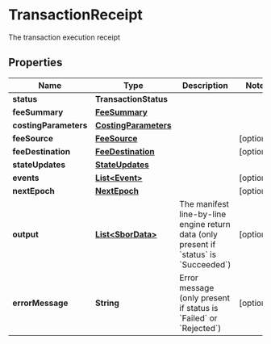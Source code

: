 

# TransactionReceipt

The transaction execution receipt

## Properties

| Name | Type | Description | Notes |
|------------ | ------------- | ------------- | -------------|
|**status** | **TransactionStatus** |  |  |
|**feeSummary** | [**FeeSummary**](FeeSummary.md) |  |  |
|**costingParameters** | [**CostingParameters**](CostingParameters.md) |  |  |
|**feeSource** | [**FeeSource**](FeeSource.md) |  |  [optional] |
|**feeDestination** | [**FeeDestination**](FeeDestination.md) |  |  [optional] |
|**stateUpdates** | [**StateUpdates**](StateUpdates.md) |  |  |
|**events** | [**List&lt;Event&gt;**](Event.md) |  |  [optional] |
|**nextEpoch** | [**NextEpoch**](NextEpoch.md) |  |  [optional] |
|**output** | [**List&lt;SborData&gt;**](SborData.md) | The manifest line-by-line engine return data (only present if &#x60;status&#x60; is &#x60;Succeeded&#x60;) |  [optional] |
|**errorMessage** | **String** | Error message (only present if status is &#x60;Failed&#x60; or &#x60;Rejected&#x60;) |  [optional] |




